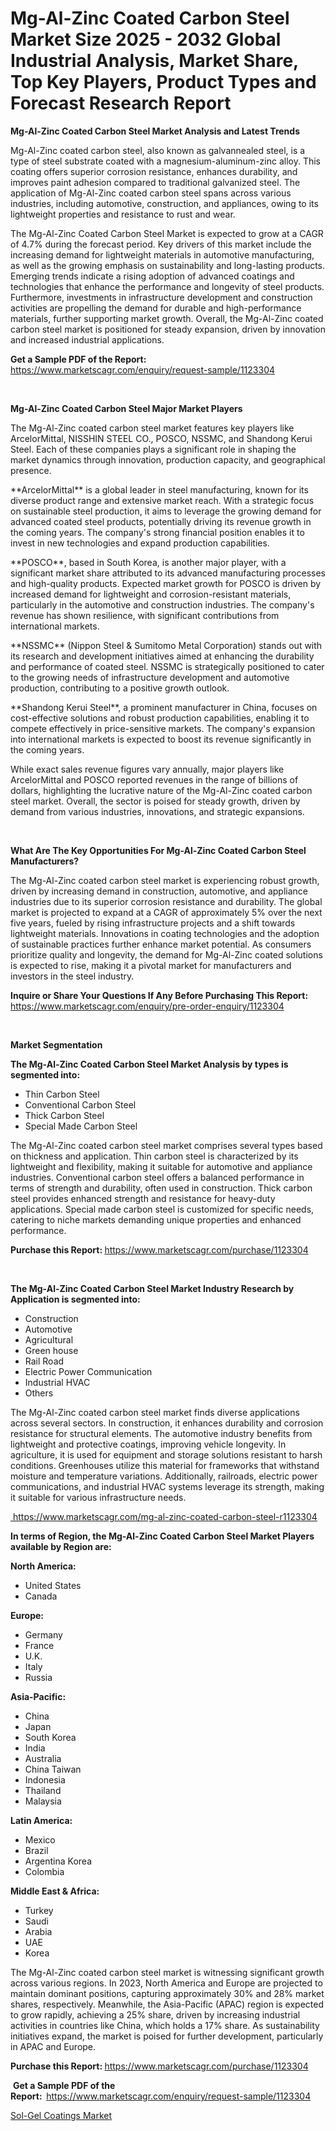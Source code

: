 <p><h1>Mg-Al-Zinc Coated Carbon Steel Market Size 2025 - 2032 Global Industrial Analysis, Market Share, Top Key Players, Product Types and Forecast Research Report</h1></p><p><strong>Mg-Al-Zinc Coated Carbon Steel Market Analysis and Latest Trends</strong></p>
<p><p>Mg-Al-Zinc coated carbon steel, also known as galvannealed steel, is a type of steel substrate coated with a magnesium-aluminum-zinc alloy. This coating offers superior corrosion resistance, enhances durability, and improves paint adhesion compared to traditional galvanized steel. The application of Mg-Al-Zinc coated carbon steel spans across various industries, including automotive, construction, and appliances, owing to its lightweight properties and resistance to rust and wear.</p><p>The Mg-Al-Zinc Coated Carbon Steel Market is expected to grow at a CAGR of 4.7% during the forecast period. Key drivers of this market include the increasing demand for lightweight materials in automotive manufacturing, as well as the growing emphasis on sustainability and long-lasting products. Emerging trends indicate a rising adoption of advanced coatings and technologies that enhance the performance and longevity of steel products. Furthermore, investments in infrastructure development and construction activities are propelling the demand for durable and high-performance materials, further supporting market growth. Overall, the Mg-Al-Zinc coated carbon steel market is positioned for steady expansion, driven by innovation and increased industrial applications.</p></p>
<p><strong>Get a Sample PDF of the Report:&nbsp;</strong> <a href="https://www.marketscagr.com/enquiry/request-sample/1123304?utm_campaign=2239&utm_medium=2&utm_source=Github&utm_content=ia&utm_term=05022025&utm_id=mg-al-zinc-coated-carbon-steel">https://www.marketscagr.com/enquiry/request-sample/1123304</a></p>
<p>&nbsp;</p>
<p><strong>Mg-Al-Zinc Coated Carbon Steel Major Market Players</strong></p>
<p><p>The Mg-Al-Zinc coated carbon steel market features key players like ArcelorMittal, NISSHIN STEEL CO., POSCO, NSSMC, and Shandong Kerui Steel. Each of these companies plays a significant role in shaping the market dynamics through innovation, production capacity, and geographical presence.</p><p>**ArcelorMittal** is a global leader in steel manufacturing, known for its diverse product range and extensive market reach. With a strategic focus on sustainable steel production, it aims to leverage the growing demand for advanced coated steel products, potentially driving its revenue growth in the coming years. The company's strong financial position enables it to invest in new technologies and expand production capabilities.</p><p>**POSCO**, based in South Korea, is another major player, with a significant market share attributed to its advanced manufacturing processes and high-quality products. Expected market growth for POSCO is driven by increased demand for lightweight and corrosion-resistant materials, particularly in the automotive and construction industries. The company's revenue has shown resilience, with significant contributions from international markets.</p><p>**NSSMC** (Nippon Steel & Sumitomo Metal Corporation) stands out with its research and development initiatives aimed at enhancing the durability and performance of coated steel. NSSMC is strategically positioned to cater to the growing needs of infrastructure development and automotive production, contributing to a positive growth outlook.</p><p>**Shandong Kerui Steel**, a prominent manufacturer in China, focuses on cost-effective solutions and robust production capabilities, enabling it to compete effectively in price-sensitive markets. The company's expansion into international markets is expected to boost its revenue significantly in the coming years.</p><p>While exact sales revenue figures vary annually, major players like ArcelorMittal and POSCO reported revenues in the range of billions of dollars, highlighting the lucrative nature of the Mg-Al-Zinc coated carbon steel market. Overall, the sector is poised for steady growth, driven by demand from various industries, innovations, and strategic expansions.</p></p>
<p>&nbsp;</p>
<p><strong>What Are The Key Opportunities For Mg-Al-Zinc Coated Carbon Steel Manufacturers?</strong></p>
<p><p>The Mg-Al-Zinc coated carbon steel market is experiencing robust growth, driven by increasing demand in construction, automotive, and appliance industries due to its superior corrosion resistance and durability. The global market is projected to expand at a CAGR of approximately 5% over the next five years, fueled by rising infrastructure projects and a shift towards lightweight materials. Innovations in coating technologies and the adoption of sustainable practices further enhance market potential. As consumers prioritize quality and longevity, the demand for Mg-Al-Zinc coated solutions is expected to rise, making it a pivotal market for manufacturers and investors in the steel industry.</p></p>
<p><strong>Inquire or Share Your Questions If Any Before Purchasing This Report:</strong> <a href="https://www.marketscagr.com/enquiry/pre-order-enquiry/1123304?utm_campaign=2239&utm_medium=2&utm_source=Github&utm_content=ia&utm_term=05022025&utm_id=mg-al-zinc-coated-carbon-steel">https://www.marketscagr.com/enquiry/pre-order-enquiry/1123304</a></p>
<p>&nbsp;</p>
<p><strong>Market Segmentation</strong></p>
<p><strong>The Mg-Al-Zinc Coated Carbon Steel Market Analysis by types is segmented into:</strong></p>
<p><ul><li>Thin Carbon Steel</li><li>Conventional Carbon Steel</li><li>Thick Carbon Steel</li><li>Special Made Carbon Steel</li></ul></p>
<p><p>The Mg-Al-Zinc coated carbon steel market comprises several types based on thickness and application. Thin carbon steel is characterized by its lightweight and flexibility, making it suitable for automotive and appliance industries. Conventional carbon steel offers a balanced performance in terms of strength and durability, often used in construction. Thick carbon steel provides enhanced strength and resistance for heavy-duty applications. Special made carbon steel is customized for specific needs, catering to niche markets demanding unique properties and enhanced performance.</p></p>
<p><strong>Purchase this Report:&nbsp;</strong><a href="https://www.marketscagr.com/purchase/1123304?utm_campaign=2239&utm_medium=2&utm_source=Github&utm_content=ia&utm_term=05022025&utm_id=mg-al-zinc-coated-carbon-steel">https://www.marketscagr.com/purchase/1123304</a></p>
<p>&nbsp;</p>
<p><strong>The Mg-Al-Zinc Coated Carbon Steel Market Industry Research by Application is segmented into:</strong></p>
<p><ul><li>Construction</li><li>Automotive</li><li>Agricultural</li><li>Green house</li><li>Rail Road</li><li>Electric Power Communication</li><li>Industrial HVAC</li><li>Others</li></ul></p>
<p><p>The Mg-Al-Zinc coated carbon steel market finds diverse applications across several sectors. In construction, it enhances durability and corrosion resistance for structural elements. The automotive industry benefits from lightweight and protective coatings, improving vehicle longevity. In agriculture, it is used for equipment and storage solutions resistant to harsh conditions. Greenhouses utilize this material for frameworks that withstand moisture and temperature variations. Additionally, railroads, electric power communications, and industrial HVAC systems leverage its strength, making it suitable for various infrastructure needs.</p></p>
<p><a href="https://www.marketscagr.com/mg-al-zinc-coated-carbon-steel-r1123304?utm_campaign=2239&utm_medium=2&utm_source=Github&utm_content=ia&utm_term=05022025&utm_id=mg-al-zinc-coated-carbon-steel">&nbsp;https://www.marketscagr.com/mg-al-zinc-coated-carbon-steel-r1123304</a></p>
<p><strong>In terms of Region, the Mg-Al-Zinc Coated Carbon Steel Market Players available by Region are:</strong></p>
<p>
    <p> <strong> North America: </strong>
        <ul>
            <li>United States</li>
            <li>Canada</li>
        </ul>
        </p> 
    <p> <strong> Europe: </strong>
        <ul>
            <li>Germany</li>
            <li>France</li>
            <li>U.K.</li>
            <li>Italy</li>
            <li>Russia</li>
        </ul>
        </p> 
    <p> <strong> Asia-Pacific: </strong>
        <ul>
            <li>China</li>
            <li>Japan</li>
            <li>South Korea</li>
            <li>India</li>
            <li>Australia</li>
            <li>China Taiwan</li>
            <li>Indonesia</li>
            <li>Thailand</li>
            <li>Malaysia</li>
        </ul>
        </p> 
    <p> <strong> Latin America: </strong>
        <ul>
            <li>Mexico</li>
            <li>Brazil</li>
            <li>Argentina Korea</li>
            <li>Colombia</li>
        </ul>
        </p> 
    <p> <strong> Middle East & Africa: </strong>
        <ul>
            <li>Turkey</li>
            <li>Saudi</li>
            <li>Arabia</li>
            <li>UAE</li>
            <li>Korea</li>
        </ul>
    </p>
    </p>
<p><p>The Mg-Al-Zinc coated carbon steel market is witnessing significant growth across various regions. In 2023, North America and Europe are projected to maintain dominant positions, capturing approximately 30% and 28% market shares, respectively. Meanwhile, the Asia-Pacific (APAC) region is expected to grow rapidly, achieving a 25% share, driven by increasing industrial activities in countries like China, which holds a 17% share. As sustainability initiatives expand, the market is poised for further development, particularly in APAC and Europe.</p></p>
<p><strong>Purchase this Report: </strong><a href="https://www.marketscagr.com/purchase/1123304?utm_campaign=2239&utm_medium=2&utm_source=Github&utm_content=ia&utm_term=05022025&utm_id=mg-al-zinc-coated-carbon-steel">https://www.marketscagr.com/purchase/1123304</a></p>
<p>&nbsp;<strong>Get a Sample PDF of the Report:&nbsp;&nbsp;</strong><a href="https://www.marketscagr.com/enquiry/request-sample/1123304?utm_campaign=2239&utm_medium=2&utm_source=Github&utm_content=ia&utm_term=05022025&utm_id=mg-al-zinc-coated-carbon-steel">https://www.marketscagr.com/enquiry/request-sample/1123304</a></p>
<p><strong></strong></p>
<p><p><a href="https://github.com/millionkaryn68/Market-Research-Report-List-1/blob/main/sol-gel-coatings-market.md?utm_campaign=2239&utm_medium=2&utm_source=Github&utm_content=ia&utm_term=05022025&utm_id=mg-al-zinc-coated-carbon-steel">Sol-Gel Coatings Market</a></p></p>